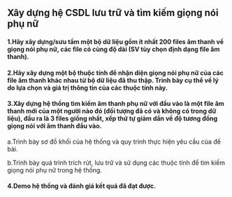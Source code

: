 <h2>Xây dựng hệ CSDL lưu trữ và tìm kiếm giọng nói phụ nữ</h2>
<h4>  1.Hãy xây dựng/sưu tầm một bộ dữ liệu gồm ít nhất 200 files âm thanh về giọng nói phụ nữ, các file có cùng độ dài (SV tùy chọn định dạng file âm thanh).</h3>
<h4>  2.Hãy xây dựng một bộ thuộc tính để nhận diện giọng nói phụ nữ của các file âm thanh khác nhau từ bộ dữ liệu đã thu thập. Trình bày cụ thể về lý do lựa chọn và giá trị thông tin của các thuộc tính này.</h4>
<h4>  3.Xây dựng hệ thống tìm kiếm âm thanh phụ nữ với đầu vào là một file âm thanh mới của một người nào đó (đối tượng đã có và không có trong dữ liệu), đầu ra là 3 files giống nhất, xếp thứ tự giảm dần về độ tương đồng giọng nói với âm thanh đầu vào.</h4>
    <p>a.Trình bày sơ đồ khối của hệ thống và quy trình thực hiện yêu cầu của đề bài.</p>
    <p>b.Trình bày quá trình trích rút, lưu trữ và sử dụng các thuộc tính để tìm kiếm giọng nói phụ nữ trong hệ thống.</p>
<h4>  4.Demo hệ thống và đánh giá kết quả đã đạt được.</h4>
